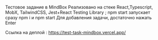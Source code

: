 Тестовое задание в MindBox
Реализовано на стеке React,Typescript, MobX, TailwindCSS, Jest+React Testing Library ;
npm start запускает сразу npm i и npm start
Для добавления задачи, достаточно нажать Enter

Ссылка на деплой : https://test-task-mindbox.vercel.app/

